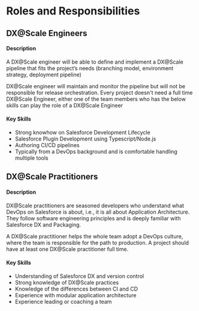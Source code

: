 # Roles and Responsibilities

## DX@Scale Engineers

#### Description

A DX@Scale engineer will be able to define and implement a DX@Scale pipeline that fits the project’s needs \(branching model, environment strategy, deployment pipeline\)

DX@Scale engineer will maintain and monitor the pipeline but will not be responsible for release orchestration.​​ Every project doesn't need a full time DX@Scale Engineer,  either one of the team members who has the below skills can play the role of a DX@Scale Engineer 

#### Key Skills

* Strong knowhow on Salesforce Development Lifecycle​
* Salesforce Plugin Development using Typescript/Node.js​
* Authoring CI/CD pipelines​
* Typically from a DevOps background and is comfortable handling multiple tools

## DX@Scale Practitioners

#### Description

DX@Scale practitioners are seasoned developers who understand what DevOps on Salesforce is about, i.e., it is all about Application Architecture. They follow software engineering principles and is deeply familiar with Salesforce DX and Packaging.​

A DX@Scale practitioner helps the whole team adopt a DevOps culture, where the team is responsible for the path to production. A project should have at least one DX@Scale practitioner full time.

#### Key Skills

* Understanding of Salesforce DX and version control
* Strong knowledge of DX@Scale practices
* Knowledge of the differences between CI and CD
* Experience with modular application architecture
* Experience leading or coaching a team



